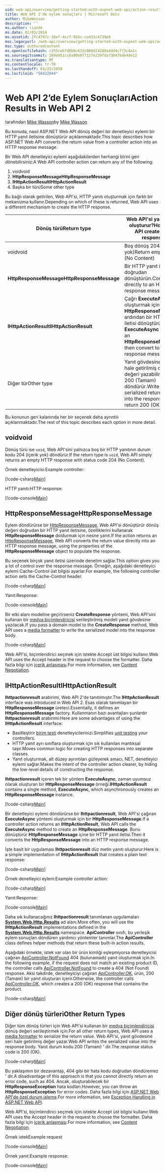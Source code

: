 ```yaml
---
uid: web-api/overview/getting-started-with-aspnet-web-api/action-results
title: Web API 2'de eylem sonuçları | Microsoft Docs
author: MikeWasson
description: ''
ms.author: riande
ms.date: 02/03/2014
ms.assetid: 2fc4797c-38ef-4cc7-926c-ca431c4739e8
msc.legacyurl: /web-api/overview/getting-started-with-aspnet-web-api/action-results
msc.type: authoredcontent
ms.openlocfilehash: c255cebfd6b0c632c000d24288a4dd4cf73c8a1c
ms.sourcegitcommit: 289e051cc8a90e8f7127e239fda73047bde4de12
ms.translationtype: MT
ms.contentlocale: tr-TR
ms.lasthandoff: 03/25/2019
ms.locfileid: "58422044"
---
```

<a name="action-results-in-web-api-2"></a><span data-ttu-id="75b87-102">Web API 2’de Eylem Sonuçları</span><span class="sxs-lookup"><span data-stu-id="75b87-102">Action Results in Web API 2</span></span>
====================
<span data-ttu-id="75b87-103">tarafından [Mike Wasson](https://github.com/MikeWasson)</span><span class="sxs-lookup"><span data-stu-id="75b87-103">by [Mike Wasson](https://github.com/MikeWasson)</span></span>

<span data-ttu-id="75b87-104">Bu konuda, nasıl ASP.NET Web API dönüş değeri bir denetleyici eylemi bir HTTP yanıt iletisine dönüştürür açıklanmaktadır.</span><span class="sxs-lookup"><span data-stu-id="75b87-104">This topic describes how ASP.NET Web API converts the return value from a controller action into an HTTP response message.</span></span>

<span data-ttu-id="75b87-105">Bir Web API denetleyici eylemi aşağıdakilerden herhangi birini geri dönebilirsiniz:</span><span class="sxs-lookup"><span data-stu-id="75b87-105">A Web API controller action can return any of the following:</span></span>

1. <span data-ttu-id="75b87-106">void</span><span class="sxs-lookup"><span data-stu-id="75b87-106">void</span></span>
2. <span data-ttu-id="75b87-107">**HttpResponseMessage**</span><span class="sxs-lookup"><span data-stu-id="75b87-107">**HttpResponseMessage**</span></span>
3. <span data-ttu-id="75b87-108">**IHttpActionResult**</span><span class="sxs-lookup"><span data-stu-id="75b87-108">**IHttpActionResult**</span></span>
4. <span data-ttu-id="75b87-109">Başka bir türü</span><span class="sxs-lookup"><span data-stu-id="75b87-109">Some other type</span></span>

<span data-ttu-id="75b87-110">Bu bağlı olarak getirilen, Web API'si, HTTP yanıtı oluşturmak için farklı bir mekanizma kullanır.</span><span class="sxs-lookup"><span data-stu-id="75b87-110">Depending on which of these is returned, Web API uses a different mechanism to create the HTTP response.</span></span>

| <span data-ttu-id="75b87-111">Dönüş türü</span><span class="sxs-lookup"><span data-stu-id="75b87-111">Return type</span></span> | <span data-ttu-id="75b87-112">Web API'si yanıtı nasıl oluşturur?</span><span class="sxs-lookup"><span data-stu-id="75b87-112">How Web API creates the response</span></span> |
| --- | --- |
| <span data-ttu-id="75b87-113">void</span><span class="sxs-lookup"><span data-stu-id="75b87-113">void</span></span> | <span data-ttu-id="75b87-114">Boş dönüş 204 (içerik yok)</span><span class="sxs-lookup"><span data-stu-id="75b87-114">Return empty 204 (No Content)</span></span> |
| <span data-ttu-id="75b87-115">**HttpResponseMessage**</span><span class="sxs-lookup"><span data-stu-id="75b87-115">**HttpResponseMessage**</span></span> | <span data-ttu-id="75b87-116">Bir HTTP yanıt iletisi doğrudan dönüştürün.</span><span class="sxs-lookup"><span data-stu-id="75b87-116">Convert directly to an HTTP response message.</span></span> |
| <span data-ttu-id="75b87-117">**IHttpActionResult**</span><span class="sxs-lookup"><span data-stu-id="75b87-117">**IHttpActionResult**</span></span> | <span data-ttu-id="75b87-118">Çağrı **ExecuteAsync** oluşturmak için bir **HttpResponseMessage**, ardından bir HTTP yanıt iletisi dönüştürün.</span><span class="sxs-lookup"><span data-stu-id="75b87-118">Call **ExecuteAsync** to create an **HttpResponseMessage**, then convert to an HTTP response message.</span></span> |
| <span data-ttu-id="75b87-119">Diğer tür</span><span class="sxs-lookup"><span data-stu-id="75b87-119">Other type</span></span> | <span data-ttu-id="75b87-120">Yanıt gövdesine seri hale getirilmiş dönüş değeri yazabilirsiniz. 200 (Tamam) döndürür.</span><span class="sxs-lookup"><span data-stu-id="75b87-120">Write the serialized return value into the response body; return 200 (OK).</span></span> |

<span data-ttu-id="75b87-121">Bu konunun geri kalanında her bir seçenek daha ayrıntılı açıklanmaktadır.</span><span class="sxs-lookup"><span data-stu-id="75b87-121">The rest of this topic describes each option in more detail.</span></span>

## <a name="void"></a><span data-ttu-id="75b87-122">void</span><span class="sxs-lookup"><span data-stu-id="75b87-122">void</span></span>

<span data-ttu-id="75b87-123">Dönüş türü ise `void`, Web API'sini yalnızca boş bir HTTP yanıtının durum kodu 204 (içerik yok) döndürür.</span><span class="sxs-lookup"><span data-stu-id="75b87-123">If the return type is `void`, Web API simply returns an empty HTTP response with status code 204 (No Content).</span></span>

<span data-ttu-id="75b87-124">Örnek denetleyicisi:</span><span class="sxs-lookup"><span data-stu-id="75b87-124">Example controller:</span></span>

[!code-csharp[Main](action-results/samples/sample1.cs)]

<span data-ttu-id="75b87-125">HTTP yanıtı:</span><span class="sxs-lookup"><span data-stu-id="75b87-125">HTTP response:</span></span>

[!code-console[Main](action-results/samples/sample2.cmd)]

## <a name="httpresponsemessage"></a><span data-ttu-id="75b87-126">HttpResponseMessage</span><span class="sxs-lookup"><span data-stu-id="75b87-126">HttpResponseMessage</span></span>

<span data-ttu-id="75b87-127">Eylem döndürürse bir [HttpResponseMessage](https://msdn.microsoft.com/library/system.net.http.httpresponsemessage.aspx), Web API'si dönüştürür dönüş değeri doğrudan bir HTTP yanıt iletisine, özelliklerini kullanarak **HttpResponseMessage** doldurmak için nesne yanıt.</span><span class="sxs-lookup"><span data-stu-id="75b87-127">If the action returns an [HttpResponseMessage](https://msdn.microsoft.com/library/system.net.http.httpresponsemessage.aspx), Web API converts the return value directly into an HTTP response message, using the properties of the **HttpResponseMessage** object to populate the response.</span></span>

<span data-ttu-id="75b87-128">Bu seçenek birçok yanıt iletisi üzerinde denetim sağlar.</span><span class="sxs-lookup"><span data-stu-id="75b87-128">This option gives you a lot of control over the response message.</span></span> <span data-ttu-id="75b87-129">Örneğin, aşağıdaki denetleyici eylemi Cache-Control üst bilgisi ayarlar.</span><span class="sxs-lookup"><span data-stu-id="75b87-129">For example, the following controller action sets the Cache-Control header.</span></span>

[!code-csharp[Main](action-results/samples/sample3.cs)]

<span data-ttu-id="75b87-130">Yanıt:</span><span class="sxs-lookup"><span data-stu-id="75b87-130">Response:</span></span>

[!code-console[Main](action-results/samples/sample4.cmd?highlight=2)]

<span data-ttu-id="75b87-131">Bir etki alanı modeline geçirirseniz **CreateResponse** yöntemi, Web API'sini kullanan bir [medya biçimlendiricisi](../formats-and-model-binding/media-formatters.md) serileştirilmiş modeli yanıt gövdesine yazılacak.</span><span class="sxs-lookup"><span data-stu-id="75b87-131">If you pass a domain model to the **CreateResponse** method, Web API uses a [media formatter](../formats-and-model-binding/media-formatters.md) to write the serialized model into the response body.</span></span>

[!code-csharp[Main](action-results/samples/sample5.cs)]

<span data-ttu-id="75b87-132">Web API'si, biçimlendirici seçmek için istekte Accept üst bilgisi kullanır.</span><span class="sxs-lookup"><span data-stu-id="75b87-132">Web API uses the Accept header in the request to choose the formatter.</span></span> <span data-ttu-id="75b87-133">Daha fazla bilgi için [içerik anlaşması](../formats-and-model-binding/content-negotiation.md).</span><span class="sxs-lookup"><span data-stu-id="75b87-133">For more information, see [Content Negotiation](../formats-and-model-binding/content-negotiation.md).</span></span>

## <a name="ihttpactionresult"></a><span data-ttu-id="75b87-134">IHttpActionResult</span><span class="sxs-lookup"><span data-stu-id="75b87-134">IHttpActionResult</span></span>

<span data-ttu-id="75b87-135">**Ihttpactionresult** arabirimi, Web API 2'de tanıtılmıştır.</span><span class="sxs-lookup"><span data-stu-id="75b87-135">The **IHttpActionResult** interface was introduced in Web API 2.</span></span> <span data-ttu-id="75b87-136">Esas olarak tanımlayan bir **HttpResponseMessage** üreteci.</span><span class="sxs-lookup"><span data-stu-id="75b87-136">Essentially, it defines an **HttpResponseMessage** factory.</span></span> <span data-ttu-id="75b87-137">Kullanmanın bazı avantajları şunlardır **Ihttpactionresult** arabirimi:</span><span class="sxs-lookup"><span data-stu-id="75b87-137">Here are some advantages of using the **IHttpActionResult** interface:</span></span>

- <span data-ttu-id="75b87-138">Basitleştirir [birim testi](../testing-and-debugging/unit-testing-controllers-in-web-api.md) denetleyicilerinizi.</span><span class="sxs-lookup"><span data-stu-id="75b87-138">Simplifies [unit testing](../testing-and-debugging/unit-testing-controllers-in-web-api.md) your controllers.</span></span>
- <span data-ttu-id="75b87-139">HTTP yanıt ayrı sınıflara oluşturmak için sık kullanılan mantıksal taşır.</span><span class="sxs-lookup"><span data-stu-id="75b87-139">Moves common logic for creating HTTP responses into separate classes.</span></span>
- <span data-ttu-id="75b87-140">Yanıt oluşturmak, alt düzey ayrıntıları gizleyerek amacı, NET, denetleyici eylemi sağlar.</span><span class="sxs-lookup"><span data-stu-id="75b87-140">Makes the intent of the controller action clearer, by hiding the low-level details of constructing the response.</span></span>

<span data-ttu-id="75b87-141">**Ihttpactionresult** içeren tek bir yöntem **ExecuteAsync**, zaman uyumsuz olarak oluşturan bir **HttpResponseMessage** örneği.</span><span class="sxs-lookup"><span data-stu-id="75b87-141">**IHttpActionResult** contains a single method, **ExecuteAsync**, which asynchronously creates an **HttpResponseMessage** instance.</span></span>

[!code-csharp[Main](action-results/samples/sample6.cs)]

<span data-ttu-id="75b87-142">Bir denetleyici eylemi döndürürse bir **Ihttpactionresult**, Web API'si çağıran **ExecuteAsync** yöntemi oluşturmak için bir **HttpResponseMessage**.</span><span class="sxs-lookup"><span data-stu-id="75b87-142">If a controller action returns an **IHttpActionResult**, Web API calls the **ExecuteAsync** method to create an **HttpResponseMessage**.</span></span> <span data-ttu-id="75b87-143">Bunu dönüştürür **HttpResponseMessage** içine bir HTTP yanıt iletisi.</span><span class="sxs-lookup"><span data-stu-id="75b87-143">Then it converts the **HttpResponseMessage** into an HTTP response message.</span></span>

<span data-ttu-id="75b87-144">İşte basit bir uygulaması **Ihttpactionresult** düz metin yanıtı oluşturur:</span><span class="sxs-lookup"><span data-stu-id="75b87-144">Here is a simple implementation of **IHttpActionResult** that creates a plain text response:</span></span>

[!code-csharp[Main](action-results/samples/sample7.cs)]

<span data-ttu-id="75b87-145">Örnek denetleyici eylem:</span><span class="sxs-lookup"><span data-stu-id="75b87-145">Example controller action:</span></span>

[!code-csharp[Main](action-results/samples/sample8.cs)]

<span data-ttu-id="75b87-146">Yanıt:</span><span class="sxs-lookup"><span data-stu-id="75b87-146">Response:</span></span>

[!code-console[Main](action-results/samples/sample9.cmd)]

<span data-ttu-id="75b87-147">Daha sık kullanacağınız **Ihttpactionresult** tanımlanan uygulamaları **[System.Web.Http.Results](https://msdn.microsoft.com/library/system.web.http.results.aspx)** ad alanı.</span><span class="sxs-lookup"><span data-stu-id="75b87-147">More often, you will use the **IHttpActionResult** implementations defined in the **[System.Web.Http.Results](https://msdn.microsoft.com/library/system.web.http.results.aspx)** namespace.</span></span> <span data-ttu-id="75b87-148">**ApiController** sınıfı, bu yerleşik eylem sonuçları döndüren yardımcı yöntemler tanımlar.</span><span class="sxs-lookup"><span data-stu-id="75b87-148">The **ApiController** class defines helper methods that return these built-in action results.</span></span>

<span data-ttu-id="75b87-149">Aşağıdaki örnekte, istek var olan bir ürün kimliği eşleşmiyorsa denetleyicisi çağıran [ApiController.NotFound](https://msdn.microsoft.com/library/system.web.http.apicontroller.notfound.aspx) 404 (bulunamadı) yanıt oluşturmak için.</span><span class="sxs-lookup"><span data-stu-id="75b87-149">In the following example, if the request does not match an existing product ID, the controller calls [ApiController.NotFound](https://msdn.microsoft.com/library/system.web.http.apicontroller.notfound.aspx) to create a 404 (Not Found) response.</span></span> <span data-ttu-id="75b87-150">Aksi takdirde, denetleyiciyi çağıran [ApiController.OK](https://msdn.microsoft.com/library/dn314591.aspx), ürün, 200 (Tamam) bir yanıt oluşturan içerir.</span><span class="sxs-lookup"><span data-stu-id="75b87-150">Otherwise, the controller calls [ApiController.OK](https://msdn.microsoft.com/library/dn314591.aspx), which creates a 200 (OK) response that contains the product.</span></span>

[!code-csharp[Main](action-results/samples/sample10.cs)]

## <a name="other-return-types"></a><span data-ttu-id="75b87-151">Diğer dönüş türleri</span><span class="sxs-lookup"><span data-stu-id="75b87-151">Other Return Types</span></span>

<span data-ttu-id="75b87-152">Diğer tüm dönüş türleri için Web API'si kullanan bir [medya biçimlendiricisi](../formats-and-model-binding/media-formatters.md) dönüş değeri serileştirmek için.</span><span class="sxs-lookup"><span data-stu-id="75b87-152">For all other return types, Web API uses a [media formatter](../formats-and-model-binding/media-formatters.md) to serialize the return value.</span></span> <span data-ttu-id="75b87-153">Web API'si, yanıt gövdesine seri hale getirilmiş değer yazar.</span><span class="sxs-lookup"><span data-stu-id="75b87-153">Web API writes the serialized value into the response body.</span></span> <span data-ttu-id="75b87-154">Yanıt durum kodu 200 (Tamam) ' dir.</span><span class="sxs-lookup"><span data-stu-id="75b87-154">The response status code is 200 (OK).</span></span>

[!code-csharp[Main](action-results/samples/sample11.cs)]

<span data-ttu-id="75b87-155">Bu yaklaşımın bir dezavantajı, 404 gibi bir hata kodu doğrudan döndüremez ' dir.</span><span class="sxs-lookup"><span data-stu-id="75b87-155">A disadvantage of this approach is that you cannot directly return an error code, such as 404.</span></span> <span data-ttu-id="75b87-156">Ancak, oluşturabilecek bir **HttpResponseException** hata kodları.</span><span class="sxs-lookup"><span data-stu-id="75b87-156">However, you can throw an **HttpResponseException** for error codes.</span></span> <span data-ttu-id="75b87-157">Daha fazla bilgi için [ASP.NET Web API'de özel durum işleme](../error-handling/exception-handling.md).</span><span class="sxs-lookup"><span data-stu-id="75b87-157">For more information, see [Exception Handling in ASP.NET Web API](../error-handling/exception-handling.md).</span></span>

<span data-ttu-id="75b87-158">Web API'si, biçimlendirici seçmek için istekte Accept üst bilgisi kullanır.</span><span class="sxs-lookup"><span data-stu-id="75b87-158">Web API uses the Accept header in the request to choose the formatter.</span></span> <span data-ttu-id="75b87-159">Daha fazla bilgi için [içerik anlaşması](../formats-and-model-binding/content-negotiation.md).</span><span class="sxs-lookup"><span data-stu-id="75b87-159">For more information, see [Content Negotiation](../formats-and-model-binding/content-negotiation.md).</span></span>

<span data-ttu-id="75b87-160">Örnek istek</span><span class="sxs-lookup"><span data-stu-id="75b87-160">Example request</span></span>

[!code-console[Main](action-results/samples/sample12.cmd)]

<span data-ttu-id="75b87-161">Örnek yanıt:</span><span class="sxs-lookup"><span data-stu-id="75b87-161">Example response:</span></span>

[!code-console[Main](action-results/samples/sample13.cmd)]
